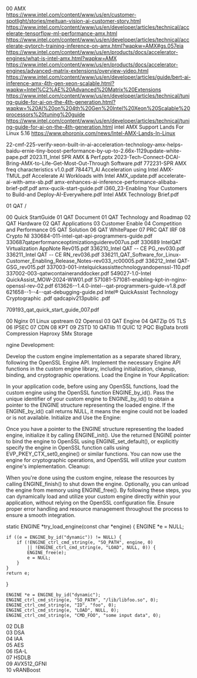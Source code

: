 00 AMX  
https://www.intel.com/content/www/us/en/customer-spotlight/stories/meituan-vision-ai-customer-story.html
https://www.intel.com/content/www/us/en/developer/articles/technical/accelerate-tensorflow-ml-performance-amx.html
https://www.intel.com/content/www/us/en/developer/articles/technical/accelerate-pytorch-training-inference-on-amx.html?wapkw=AMX#gs.057eia
https://www.intel.com/content/www/us/en/products/docs/accelerator-engines/what-is-intel-amx.html?wapkw=AMX
https://www.intel.com/content/www/us/en/products/docs/accelerator-engines/advanced-matrix-extensions/overview-video.html
https://www.intel.com/content/www/us/en/developer/articles/guide/bert-ai-inference-amx-4th-gen-xeon-scalable.html?wapkw=Intel%C2%AE%20Advanced%20Matrix%20Extensions
https://www.intel.com/content/www/us/en/developer/articles/technical/tuning-guide-for-ai-on-the-4th-generation.html?wapkw=%20AI%20on%204th%20Gen%20Intel%20Xeon%20Scalable%20processors%20tuning%20guide
https://www.intel.com/content/www/us/en/developer/articles/technical/tuning-guide-for-ai-on-the-4th-generation.html
intel AMX Support Lands For Linux 5.16
https://www.phoronix.com/news/Intel-AMX-Lands-In-Linux


22-cmf-225-verify-xeon-built-in-ai-acceleration-technology-amx-helps-baidu-ernie-tiny-boost-performance-by-up-to-2.66x-1129update-white-pape.pdf
2023.11_Intel SPR AMX & Perf.pptx
2023-Tech-Connect-DCAI-Bring-AMX-to-Life-Get-Most-Out-Through Software.pdf
772231-SPR AMX freq characteristics v1.0.pdf
784471_AI Acceleration using Intel AMX-TMUL.pdf
Accelerate AI Workloads with Intel AMX_update.pdf
accelerate-ai-with-amx-sb.pdf
amx-enhances-ai-inference-performance-alibaba-brief-pdf.pdf
amx-qucik-start-guide.pdf
i360_23-Enabling Your Customers to Build-and Deploy-AI-Everywhere.pdf
Intel AMX Technology Brief.pdf


01 QAT /

00 Quick StartGuide
01 QAT Document
01 QAT Technology and Roadmap
02 QAT Hardware
02 QAT Applications
03 Customer Enable
04 Competition and Performance
05 QAT Solution
06 QAT WhitePaper
07 PRC QAT IRF
08 Crypto NI
330684-011-intel-qat-api-programmers-guide.pdf
330687qatperformanceoptimizationguiderev007us.pdf
330689 IntelQAT Virtualization AppNote Rev015.pdf
336210_Intel QAT -- CE PG_rev030.pdf
336211_Intel QAT -- CE RN_rev036.pdf
336211_QAT_Software_for_Linux-Customer_Enabling_Release_Notes-rev033_rc00005.pdf
336212_Intel QAT- GSG_rev015.pdf
337003-001-intelquickassisttechnologyandopenssl-110.pdf
337002-003-qatwcontaineranddocker.pdf
549027-1.0-Intel QuickAssist_MOW-2024-WW01.pdf
571081-571081-enabling-kpt-in-nginx-openssl-rev-02.pdf
613626--1.4.0-intel--qat-programmers-guide-v1.8.pdf
621658--1--4--qat-debugging-guide.pd
Intel® QuickAssist Technology Cryptographic .pdf
qadcapiv213public .pdf

709193_qat_quick_start_guide_007.pdf

00 Nginx
01 Linux upstream
02 Openssl
03 QAT Engine
04 QATZip
05 TLS
06 IPSEC
07 CDN
08 KPT
09 ZSTD
10 QATlib
11 QUIC
12 PQC
BigData
brotli
Compression
Haproxy
SMx
Storage


ngine Development:

Develop the custom engine implementation as a separate shared library, following the OpenSSL Engine API.
Implement the necessary Engine API functions in the custom engine library, including initialization, cleanup, binding, and cryptographic operations.
Load the Engine in Your Application:

In your application code, before using any OpenSSL functions, load the custom engine using the OpenSSL function ENGINE_by_id().
Pass the unique identifier of your custom engine to ENGINE_by_id() to obtain a pointer to the ENGINE structure representing the loaded engine.
If the ENGINE_by_id() call returns NULL, it means the engine could not be loaded or is not available.
Initialize and Use the Engine:

Once you have a pointer to the ENGINE structure representing the loaded engine, initialize it by calling ENGINE_init().
Use the returned ENGINE pointer to bind the engine to OpenSSL using ENGINE_set_default(), or explicitly specify the engine in OpenSSL function calls using EVP_PKEY_CTX_set0_engine() or similar functions.
You can now use the engine for cryptographic operations, and OpenSSL will utilize your custom engine's implementation.
Cleanup:

When you're done using the custom engine, release the resources by calling ENGINE_finish() to shut down the engine.
Optionally, you can unload the engine from memory using ENGINE_free().
By following these steps, you can dynamically load and utilize your custom engine directly within your application, without relying on the OpenSSL configuration file. Ensure proper error handling and resource management throughout the process to ensure a smooth integration.

static ENGINE *try_load_engine(const char *engine)
{
    ENGINE *e = NULL;

    if ((e = ENGINE_by_id("dynamic")) != NULL) {
        if (!ENGINE_ctrl_cmd_string(e, "SO_PATH", engine, 0)
            || !ENGINE_ctrl_cmd_string(e, "LOAD", NULL, 0)) {
            ENGINE_free(e);
            e = NULL;
        }
    }
    return e;
}




    ENGINE *e = ENGINE_by_id("dynamic");
    ENGINE_ctrl_cmd_string(e, "SO_PATH", "/lib/libfoo.so", 0);
    ENGINE_ctrl_cmd_string(e, "ID", "foo", 0);
    ENGINE_ctrl_cmd_string(e, "LOAD", NULL, 0);
    ENGINE_ctrl_cmd_string(e, "CMD_FOO", "some input data", 0);



02 DLB  
03 DSA  
04 IAA  
05 AES  
06 ISA-L  
07 HSDLB  
09 AVX512_GFNI  
10 vRANBoost
